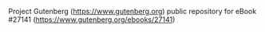 Project Gutenberg (https://www.gutenberg.org) public repository for eBook #27141 (https://www.gutenberg.org/ebooks/27141)
